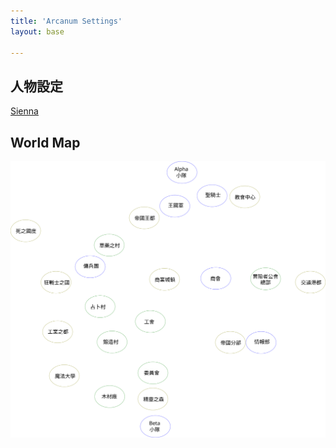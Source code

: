 ```yaml
---
title: 'Arcanum Settings'
layout: base

---
```


## 人物設定

[Sienna](./Sienna)

## World Map

<img src="World%20City.svg" style="background-color: white;">

